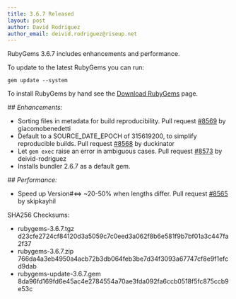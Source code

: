 ```yaml
---
title: 3.6.7 Released
layout: post
author: David Rodríguez
author_email: deivid.rodriguez@riseup.net
---
```


RubyGems 3.6.7 includes enhancements and performance.

To update to the latest RubyGems you can run:

    gem update --system

To install RubyGems by hand see the [Download RubyGems][download] page.


_## Enhancements:_

* Sorting files in metadata for build reproducibility. Pull request
  [#8569](https://github.com/rubygems/rubygems/pull/8569) by
  giacomobenedetti
* Default to a SOURCE_DATE_EPOCH of 315619200, to simplify reproducible
  builds. Pull request
  [#8568](https://github.com/rubygems/rubygems/pull/8568) by duckinator
* Let `gem exec` raise an error in ambiguous cases. Pull request
  [#8573](https://github.com/rubygems/rubygems/pull/8573) by
  deivid-rodriguez
* Installs bundler 2.6.7 as a default gem.

_## Performance:_

* Speed up Version#<=> ~20-50% when lengths differ. Pull request
  [#8565](https://github.com/rubygems/rubygems/pull/8565) by skipkayhil


SHA256 Checksums:

* rubygems-3.6.7.tgz  
  d23cfe2724cf84120d3a5059c7c0eed3a062f8b6e581f9b7bf01a3c447fa2f37
* rubygems-3.6.7.zip  
  766da4a3eb4950a4acb72b3db064feb3be7d34f3093a67747cf8e9f1efcd9dab
* rubygems-update-3.6.7.gem  
  8da96fd169fd6e45ac4e2784554a70ae3fda092fa6ccb0518f5fc875ccb9e53c


[download]: https://rubygems.org/pages/download

